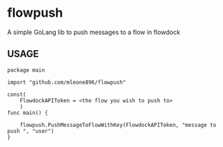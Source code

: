 # flowpush
A simple GoLang lib to push messages to a flow in flowdock

## USAGE 

```
package main

import "github.com/mleone896/flowpush"

const(
    FlowdockAPIToken = <the flow you wish to push to>
    )
func main() {

    flowpush.PushMessageToFlowWithKey(FlowdockAPIToken, "message to push ", "user")
}

```

